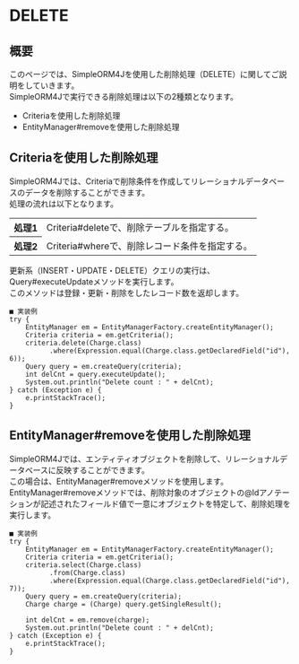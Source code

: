 # DELETE

## 概要
このページでは、SimpleORM4Jを使用した削除処理（DELETE）に関してご説明をしていきます。  
SimpleORM4Jで実行できる削除処理は以下の2種類となります。

- Criteriaを使用した削除処理
- EntityManager#removeを使用した削除処理

## Criteriaを使用した削除処理
SimpleORM4Jでは、Criteriaで削除条件を作成してリレーショナルデータベースのデータを削除することができます。  
処理の流れは以下となります。

<table>
    <tr>
        <th>処理1</th>
        <td>Criteria#deleteで、削除テーブルを指定する。</td>
    </tr>
    <tr>
        <th>処理2</th>
        <td>Criteria#whereで、削除レコード条件を指定する。</td>
    </tr>
</table>

更新系（INSERT・UPDATE・DELETE）クエリの実行は、Query#executeUpdateメソッドを実行します。  
このメソッドは登録・更新・削除をしたレコード数を返却します。

```
■ 実装例
try {
	EntityManager em = EntityManagerFactory.createEntityManager();
	Criteria criteria = em.getCriteria();
	criteria.delete(Charge.class)
		  .where(Expression.equal(Charge.class.getDeclaredField("id"), 6));
	Query query = em.createQuery(criteria);
	int delCnt = query.executeUpdate();
	System.out.println("Delete count : " + delCnt);
} catch (Exception e) {
	e.printStackTrace();
}
```

## EntityManager#removeを使用した削除処理
SimpleORM4Jでは、エンティティオブジェクトを削除して、リレーショナルデータベースに反映することができます。  
この場合は、EntityManager#removeメソッドを使用します。  
EntityManager#removeメソッドでは、削除対象のオブジェクトの@Idアノテーションが記述されたフィールド値で一意にオブジェクトを特定して、削除処理を実行します。

```
■ 実装例
try {
	EntityManager em = EntityManagerFactory.createEntityManager();
	Criteria criteria = em.getCriteria();
	criteria.select(Charge.class)
		  .from(Charge.class)
		  .where(Expression.equal(Charge.class.getDeclaredField("id"), 7));
	Query query = em.createQuery(criteria);
	Charge charge = (Charge) query.getSingleResult();

	int delCnt = em.remove(charge);
	System.out.println("Delete count : " + delCnt);
} catch (Exception e) {
	e.printStackTrace();
}
```
